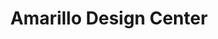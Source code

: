 ---
title: "Amarillo Design Center"
url: /amarillo/amarillo-design-center/
shop: interior decoration
---